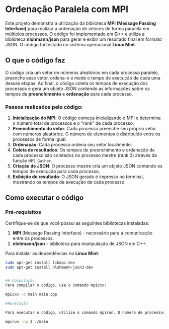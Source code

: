 # Ordenação Paralela com MPI

Este projeto demonstra a utilização da biblioteca **MPI (Message Passing Interface)** para realizar a ordenação de vetores de forma paralela em múltiplos processos. O código foi implementado em **C++** e utiliza a biblioteca **nlohmann/json** para gerar e exibir um resultado final em formato JSON. O código foi testado no sistema operacional **Linux Mint**.

## O que o código faz

O código cria um vetor de números aleatórios em cada processo paralelo, preenche esse vetor, ordena-o e mede o tempo de execução de cada uma dessas etapas. Ao final, o código coleta os tempos de execução dos processos e gera um objeto JSON contendo as informações sobre os tempos de **preenchimento** e **ordenação** para cada processo.

### Passos realizados pelo código:
1. **Inicialização do MPI**: O código começa inicializando o MPI e determina o número total de processos e o "rank" de cada processo.
2. **Preenchimento do vetor**: Cada processo preenche seu próprio vetor com números aleatórios. O número de elementos é distribuído entre os processos de forma igual.
3. **Ordenação**: Cada processo ordena seu vetor localmente.
4. **Coleta de resultados**: Os tempos de preenchimento e ordenação de cada processo são coletados no processo mestre (rank 0) através da função `MPI_Gather`.
5. **Criação de JSON**: O processo mestre cria um objeto JSON contendo os tempos de execução para cada processo.
6. **Exibição do resultado**: O JSON gerado é impresso no terminal, mostrando os tempos de execução de cada processo.

## Como executar o código

### Pré-requisitos
Certifique-se de que você possui as seguintes bibliotecas instaladas:

1. **MPI** (Message Passing Interface) - necessário para a comunicação entre os processos.
2. **nlohmann/json** - biblioteca para manipulação de JSON em C++.

Para instalar as dependências no **Linux Mint**:

```bash
sudo apt-get install libmpi-dev
sudo apt-get install nlohmann-json3-dev


## Compilação
Para compilar o código, use o comando mpicxx:

mpicxx -o main main.cpp

##Execução

Para executar o código, utilize o comando mpirun. O número de processos pode ser ajustado conforme necessário. No exemplo abaixo, o código é executado com 3 processos:

mpirun -np 3 ./main

